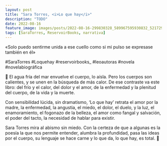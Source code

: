 ```yaml
---
layout: post
title: "Sara Torres, <i>Lo que hay</i>"
description: "TODO"
date: 2022-08-16
feature_image: images/posts/2022-08-16-299830328_589967595930832_521729097006440875_n_18242722720113123.webp
tags: [SaraTorres, ReservoirBooks, narrativa]
---
```


«Solo puedo sentirme unida a ese cuello como si mi pulso se expresase también en él»
<!--more-->

#SaraTorres #Loquehay #reservoirbooks_ #leoautoras #novela #novelabiográfica

🌊 El agua fría del mar envuelve el cuerpo, lo aísla. Pero los cuerpos son calientes, y se unen en la búsqueda de más calor. De ese contraste va este libro: del frío y el calor, del dolor y el amor, de la enfermedad y la plenitud del cuerpo, de la vida y la muerte.

Con sensibilidad lúcida, sin dramatismo, ‘Lo que hay’ retrata el amor por la madre, la enfermedad, la angustia, el miedo, el dolor, el duelo, y la luz, el enamoramiento, el fogonazo de la belleza, el amor como fangal y salvación, el poder del tacto, la necesidad de hablar para existir.

Sara Torres mira al abismo sin miedo. Con la certeza de que a algunas es la poesía la que nos permite entender, alumbra la profundidad, pasa las ideas por el cuerpo, su lenguaje se hace carne y lo que da, lo que hay, es total. 🌊
